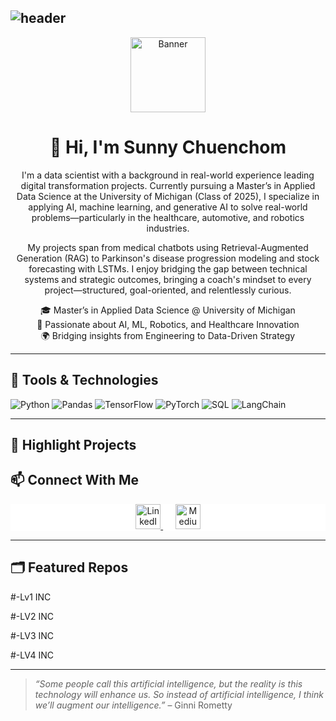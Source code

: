 ## ![header](https://capsule-render.vercel.app/api?type=wave&color=auto&height=300&section=header&text=Greeting%20Everyone&fontSize=90)

<div align="center">
  <img src="https://cdn.vox-cdn.com/thumbor/fdiw1biFCZk4pZSRn1yZ4u9rbEA=/0x0:1500x500/1520x1013/filters:focal(834x151:1074x391)/cdn.vox-cdn.com/uploads/chorus_image/image/71971525/MCL60.0.jpeg" height="120" alt="Banner" />
  
  # 👋 Hi, I'm Sunny Chuenchom
  I'm a data scientist with a background in real-world experience leading digital transformation projects. Currently pursuing a Master’s in Applied Data Science at the University of Michigan (Class of 2025), I specialize in applying AI, machine learning, and generative AI to solve real-world problems—particularly in the healthcare, automotive, and robotics industries.

My projects span from medical chatbots using Retrieval-Augmented Generation (RAG) to Parkinson's disease progression modeling and stock forecasting with LSTMs. I enjoy bridging the gap between technical systems and strategic outcomes, bringing a coach's mindset to every project—structured, goal-oriented, and relentlessly curious.



  🎓 Master’s in Applied Data Science @ University of Michigan  
  🤖 Passionate about AI, ML, Robotics, and Healthcare Innovation  
  🌍 Bridging insights from Engineering to Data-Driven Strategy  
</div>

---

## 🔧 Tools & Technologies

![Python](https://img.shields.io/badge/Python-3776AB?style=for-the-badge&logo=python&logoColor=white)
![Pandas](https://img.shields.io/badge/Pandas-150458?style=for-the-badge&logo=pandas&logoColor=white)
![TensorFlow](https://img.shields.io/badge/TensorFlow-FF6F00?style=for-the-badge&logo=tensorflow&logoColor=white)
![PyTorch](https://img.shields.io/badge/PyTorch-EE4C2C?style=for-the-badge&logo=PyTorch&logoColor=white)
![SQL](https://img.shields.io/badge/SQL-336791?style=for-the-badge&logo=postgresql&logoColor=white)
![LangChain](https://img.shields.io/badge/LangChain-000000?style=for-the-badge&logo=data:image/png;base64,INSERT_CUSTOM_ICON&logoColor=white)

---

## 🧠 Highlight Projects


## 📫 Connect With Me

<div align="center" style="background: white;">
  <a href="https://www.linkedin.com/in/sunnychuenchom/" target="_blank" rel="noopener noreferrer">
    <img height="40" src="https://github.com/user-attachments/assets/434940f3-2e26-47e6-bd19-5a77042de17a" alt="LinkedIn" />
  </a>
  &nbsp;&nbsp;&nbsp;&nbsp;
  <a href="https://medium.com/@sunnyttc" target="_blank" rel="noopener noreferrer">
    <img height="40" src="https://github.com/user-attachments/assets/93a6554e-42c9-4697-a694-8aa0517d641d" alt="Medium" />
  </a>
</div>

---

## 🗂️ Featured Repos


#-Lv1 INC

#-LV2 INC

#-LV3 INC

#-LV4 INC

---

> *“Some people call this artificial intelligence, but the reality is this technology will enhance us. So instead of artificial intelligence, I think we’ll augment our intelligence.”* – Ginni Rometty
